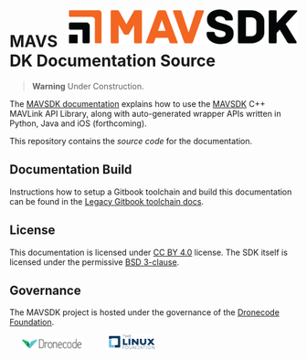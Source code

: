 <img src="./assets/site/sdk_logo_full.png" align="right" title="MAVSDK Logo" width="400px"/>

# MAVSDK Documentation Source

> **Warning** Under Construction.

The [MAVSDK documentation](https://mavsdk.mavlink.io/) explains how to use the [MAVSDK](https://github.com/mavlink/MAVSDK) C++ MAVLink API Library, along with auto-generated wrapper APIs written in Python, Java and iOS (forthcoming).

This repository contains the *source code* for the documentation.

## Documentation Build

Instructions how to setup a Gitbook toolchain and build this documentation can be found in the [Legacy Gitbook toolchain docs](https://github.com/GitbookIO/gitbook/blob/master/docs/setup.md).


## License

This documentation is licensed under [CC BY 4.0](https://creativecommons.org/licenses/by/4.0/) license.
The SDK itself is licensed under the permissive [BSD 3-clause](https://github.com/mavlink/MAVSDK/blob/main/LICENSE.md).


## Governance

The MAVSDK project is hosted under the governance of the [Dronecode Foundation](https://www.dronecode.org/).

<a href="https://www.dronecode.org/" style="padding:20px" ><img src="assets/site/logo_dronecode.png" alt="Dronecode Logo" width="110px"/></a>
<a href="https://www.linuxfoundation.org/projects" style="padding:20px;"><img src="assets/site/logo_linux_foundation.png" alt="Linux Foundation Logo" width="80px" /></a>
<div style="padding:10px">&nbsp;</div>

